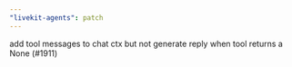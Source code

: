 ```yaml
---
"livekit-agents": patch
---
```


add tool messages to chat ctx but not generate reply when tool returns a None (#1911)
